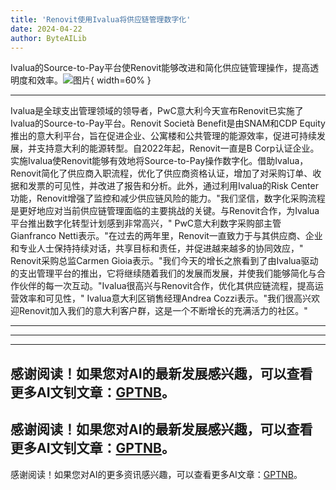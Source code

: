 ```yaml
---
title: 'Renovit使用Ivalua将供应链管理数字化'
date: 2024-04-22
author: ByteAILib
---
```


Ivalua的Source-to-Pay平台使Renovit能够改进和简化供应链管理操作，提高透明度和效率。![图片](https://ai-techpark.com/wp-content/uploads/2024/04/Renovit-960x540.jpg){ width=60% }

---
Ivalua是全球支出管理领域的领导者，PwC意大利今天宣布Renovit已实施了Ivalua的Source-to-Pay平台。Renovit Società Benefit是由SNAM和CDP Equity推出的意大利平台，旨在促进企业、公寓楼和公共管理的能源效率，促进可持续发展，并支持意大利的能源转型。自2022年起，Renovit一直是B Corp认证企业。实施Ivalua使Renovit能够有效地将Source-to-Pay操作数字化。借助Ivalua，Renovit简化了供应商入职流程，优化了供应商资格认证，增加了对采购订单、收据和发票的可见性，并改进了报告和分析。此外，通过利用Ivalua的Risk Center功能，Renovit增强了监控和减少供应链风险的能力。"我们坚信，数字化采购流程是更好地应对当前供应链管理面临的主要挑战的关键。与Renovit合作，为Ivalua平台推出数字化转型计划感到非常高兴，" PwC意大利数字采购部主管Gianfranco Netti表示。"在过去的两年里，Renovit一直致力于与其供应商、企业和专业人士保持持续对话，共享目标和责任，并促进越来越多的协同效应，" Renovit采购总监Carmen Gioia表示。"我们今天的增长之旅看到了由Ivalua驱动的支出管理平台的推出，它将继续随着我们的发展而发展，并使我们能够简化与合作伙伴的每一次互动。"Ivalua很高兴与Renovit合作，优化其供应链流程，提高运营效率和可见性，" Ivalua意大利区销售经理Andrea Cozzi表示。"我们很高兴欢迎Renovit加入我们的意大利客户群，这是一个不断增长的充满活力的社区。"

---
---

---
感谢阅读！如果您对AI的最新发展感兴趣，可以查看更多AI文钊文章：[GPTNB](https://gptnb.com)。
---
感谢阅读！如果您对AI的最新发展感兴趣，可以查看更多AI文钊文章：[GPTNB](https://gptnb.com)。
---
感谢阅读！如果您对AI的更多资讯感兴趣，可以查看更多AI文章：[GPTNB](https://gptnb.com)。